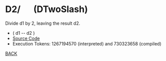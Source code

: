 # D2/ &emsp; (DTwoSlash)
Divide d1 by 2, leaving the result d2.
* ( d1 -- d2 )
* [Source Code](../words/double/DTwoSlash.cs)
* Execution Tokens: 1267194570 (interpreted) and 730323658 (compiled)


[BACK](builtins.md#DTwoSlash)
